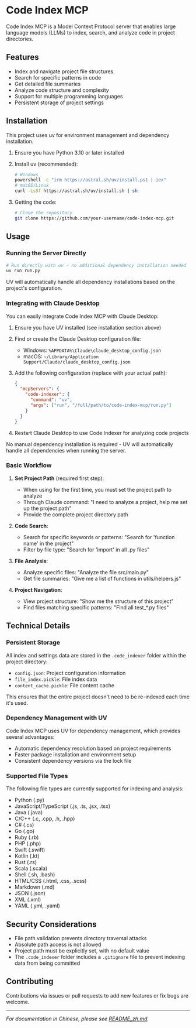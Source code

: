 # Code Index MCP

Code Index MCP is a Model Context Protocol server that enables large language models (LLMs) to index, search, and analyze code in project directories.

## Features

- Index and navigate project file structures
- Search for specific patterns in code
- Get detailed file summaries
- Analyze code structure and complexity
- Support for multiple programming languages
- Persistent storage of project settings

## Installation

This project uses uv for environment management and dependency installation.

1. Ensure you have Python 3.10 or later installed
2. Install uv (recommended):
   ```bash
   # Windows
   powershell -c "irm https://astral.sh/uv/install.ps1 | iex"
   # macOS/Linux
   curl -LsSf https://astral.sh/uv/install.sh | sh
   ```

3. Getting the code:
   ```bash
   # Clone the repository
   git clone https://github.com/your-username/code-index-mcp.git
   ```

## Usage

### Running the Server Directly

```bash
# Run directly with uv - no additional dependency installation needed
uv run run.py
```

UV will automatically handle all dependency installations based on the project's configuration.

### Integrating with Claude Desktop

You can easily integrate Code Index MCP with Claude Desktop:

1. Ensure you have UV installed (see installation section above)

2. Find or create the Claude Desktop configuration file:
   - Windows: `%APPDATA%\Claude\claude_desktop_config.json`
   - macOS: `~/Library/Application Support/Claude/claude_desktop_config.json`

3. Add the following configuration (replace with your actual path):
   ```json
   {
     "mcpServers": {
       "code-indexer": {
         "command": "uv",
         "args": ["run", "/full/path/to/code-index-mcp/run.py"]
       }
     }
   }
   ```

4. Restart Claude Desktop to use Code Indexer for analyzing code projects

No manual dependency installation is required - UV will automatically handle all dependencies when running the server.

### Basic Workflow

1. **Set Project Path** (required first step):
   - When using for the first time, you must set the project path to analyze
   - Through Claude command: "I need to analyze a project, help me set up the project path"
   - Provide the complete project directory path

2. **Code Search**:
   - Search for specific keywords or patterns: "Search for 'function name' in the project"
   - Filter by file type: "Search for 'import' in all .py files"

3. **File Analysis**:
   - Analyze specific files: "Analyze the file src/main.py"
   - Get file summaries: "Give me a list of functions in utils/helpers.js"

4. **Project Navigation**:
   - View project structure: "Show me the structure of this project"
   - Find files matching specific patterns: "Find all test_*.py files"

## Technical Details

### Persistent Storage

All index and settings data are stored in the `.code_indexer` folder within the project directory:
- `config.json`: Project configuration information
- `file_index.pickle`: File index data
- `content_cache.pickle`: File content cache

This ensures that the entire project doesn't need to be re-indexed each time it's used.

### Dependency Management with UV

Code Index MCP uses UV for dependency management, which provides several advantages:
- Automatic dependency resolution based on project requirements
- Faster package installation and environment setup
- Consistent dependency versions via the lock file

### Supported File Types

The following file types are currently supported for indexing and analysis:
- Python (.py)
- JavaScript/TypeScript (.js, .ts, .jsx, .tsx)
- Java (.java)
- C/C++ (.c, .cpp, .h, .hpp)
- C# (.cs)
- Go (.go)
- Ruby (.rb)
- PHP (.php)
- Swift (.swift)
- Kotlin (.kt)
- Rust (.rs)
- Scala (.scala)
- Shell (.sh, .bash)
- HTML/CSS (.html, .css, .scss)
- Markdown (.md)
- JSON (.json)
- XML (.xml)
- YAML (.yml, .yaml)

## Security Considerations

- File path validation prevents directory traversal attacks
- Absolute path access is not allowed
- Project path must be explicitly set, with no default value
- The `.code_indexer` folder includes a `.gitignore` file to prevent indexing data from being committed

## Contributing

Contributions via issues or pull requests to add new features or fix bugs are welcome.

---

*For documentation in Chinese, please see [README_zh.md](README_zh.md).*
